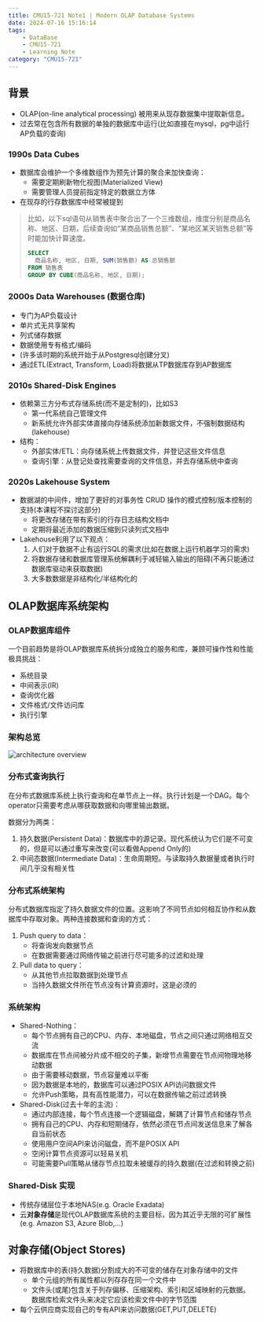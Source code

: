 ```yaml
---
title: CMU15-721 Note1 | Modern OLAP Database Systems
date: 2024-07-16 15:16:14
tags: 
    - DataBase
    - CMU15-721
    - Learning Note
category: "CMU15-721"
---
```


## 背景

- OLAP(on-line analytical processing) 被用来从现存数据集中提取新信息。
- 过去常在包含所有数据的单独的数据库中运行(比如直接在mysql，pg中运行AP负载的查询)

### 1990s Data Cubes

- 数据库会维护一个多维数组作为预先计算的聚合来加快查询：
  - 需要定期刷新物化视图(Materialized View)
  - 需要管理人员提前指定特定的数据立方体
- 在现存的行存数据库中经常被提到

> 比如，以下sql语句从销售表中聚合出了一个三维数组，维度分别是商品名称、地区、日期，后续查询如“某商品销售总额”、“某地区某天销售总额”等时能加快计算速度。
>
> ```sql
> SELECT
>   商品名称, 地区, 日期, SUM(销售额) AS 总销售额 
> FROM 销售表 
> GROUP BY CUBE(商品名称, 地区, 日期);
> ```

### 2000s Data Warehouses (数据仓库)

- 专门为AP负载设计
- 单片式无共享架构
- 列式储存数据
- 数据使用专有格式/编码
- (许多该时期的系统开始于从Postgresql创建分叉)
- 通过ETL(Extract, Transform, Load)将数据从TP数据库存到AP数据库

### 2010s Shared-Disk Engines

- 依赖第三方分布式存储系统(而不是定制的)，比如S3
  - 第一代系统自己管理文件
  - 新系统允许外部实体直接向存储系统添加新数据文件，不强制数据结构(lakehouse)
- 结构：
  - 外部实体/ETL：向存储系统上传数据文件，并登记这些文件信息
  - 查询引擎：从登记处查找需要查询的文件信息，并去存储系统中查询

### 2020s Lakehouse System

- 数据湖的中间件，增加了更好的对事务性 CRUD 操作的模式控制/版本控制的支持(本课程不探讨这部分)
  - 将更改存储在带有索引的行存日志结构文档中
  - 定期将最近添加的数据压缩到只读列式文档中
- Lakehouse利用了以下观点：
    1. 人们对于数据不止有运行SQL的需求(比如在数据上运行机器学习的需求)
    2. 将数据存储和数据库管理系统解耦利于减轻输入输出的阻碍(不再只能通过数据库驱动来获取数据)
    3. 大多数数据是非结构化/半结构化的

## OLAP数据库系统架构

### OLAP数据库组件

一个目前趋势是将OLAP数据库系统拆分成独立的服务和库，兼顾可操作性和性能极具挑战：

- 系统目录
- 中间表示(IR)
- 查询优化器
- 文件格式/文件访问库
- 执行引擎

### 架构总览

![architecture overview](Arch_overview.png)

### 分布式查询执行

在分布式数据库系统上执行查询和在单节点上一样。执行计划是一个DAG。每个operator只需要考虑从哪获取数据和向哪里输出数据。

数据分为两类：

1. 持久数据(Persistent Data)：数据库中的源记录。现代系统认为它们是不可变的，但是可以通过重写来改变(可以看做Append Only的)
2. 中间态数据(Intermediate Data)：生命周期短。与读取持久数据量或者执行时间几乎没有相关性

### 分布式系统架构

分布式数据库指定了持久数据文件的位置。这影响了不同节点如何相互协作和从数据库中存取对象。两种连接数据和查询的方式：

1. Push query to data：
   - 将查询发向数据节点
   - 在数据需要通过网络传输之前进行尽可能多的过滤和处理
2. Pull data to query：
   - 从其他节点拉取数据到处理节点
   - 当持久数据文件所在节点没有计算资源时，这是必须的

### 系统架构

- Shared-Nothing：
  - 每个节点拥有自己的CPU、内存、本地磁盘，节点之间只通过网络相互交流
  - 数据库在节点间被分片成不相交的子集，新增节点需要在节点间物理地移动数据
  - 由于需要移动数据，节点容量难以平衡
  - 因为数据是本地的，数据库可以通过POSIX API访问数据文件
  - 允许Push策略，具有高性能潜力，可以在数据传输之前过滤转换
- Shared-Disk(过去十年的主流)：
  - 通过内部连接，每个节点连接一个逻辑磁盘，解耦了计算节点和储存节点
  - 拥有自己的CPU、内存和短期储存，依然必须在节点间发送信息来了解各自当前状态
  - 使用用户空间API来访问磁盘，而不是POSIX API
  - 空闲计算节点资源可以轻易关机
  - 可能需要Pull策略从储存节点拉取未被缓存的持久数据(在过滤和转换之前)

### Shared-Disk 实现

- 传统存储层位于本地NAS(e.g. Oracle Exadata)
- 云**对象存储**是现代OLAP数据库系统的主要目标，因为其近乎无限的可扩展性(e.g. Amazon S3, Azure Blob,...)

## 对象存储(Object Stores)

- 将数据库中的表(持久数据)分割成大的不可变的储存在对象存储中的文件
  - 单个元组的所有属性都以列存存在同一个文件中
  - 文件头(或尾)包含关于列存偏移、压缩架构、索引和区域映射的元数据。数据库检索文件头来决定它应该检索文件中的字节范围
- 每个云供应商实现自己的专有API来访问数据(GET,PUT,DELETE)
